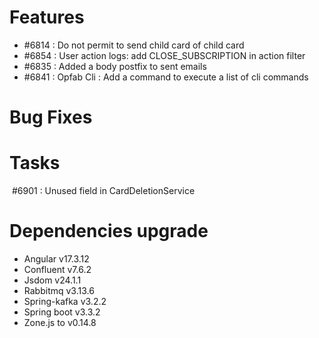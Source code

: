 
# Features

- #6814 : Do not permit to send child card of child card
- #6854 : User action logs: add CLOSE_SUBSCRIPTION in action filter
- #6835 : Added a body postfix to sent emails
- #6841 : Opfab Cli : Add a command to execute a list of cli commands

# Bug Fixes


# Tasks

 #6901 : Unused field in CardDeletionService

# Dependencies upgrade

- Angular v17.3.12
- Confluent v7.6.2
- Jsdom  v24.1.1
- Rabbitmq v3.13.6
- Spring-kafka v3.2.2
- Spring boot v3.3.2
- Zone.js to v0.14.8


